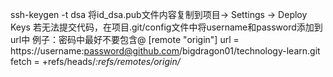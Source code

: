 ssh-keygen -t dsa
将id_dsa.pub文件内容复制到项目-> Settings -> Deploy Keys
若无法提交代码，在项目.git/config文件中将username和password添加到url中
例子：密码中最好不要包含@
[remote "origin"]
	url = https://username:password@github.com/bigdragon01/technology-learn.git
	fetch = +refs/heads/*:refs/remotes/origin/*